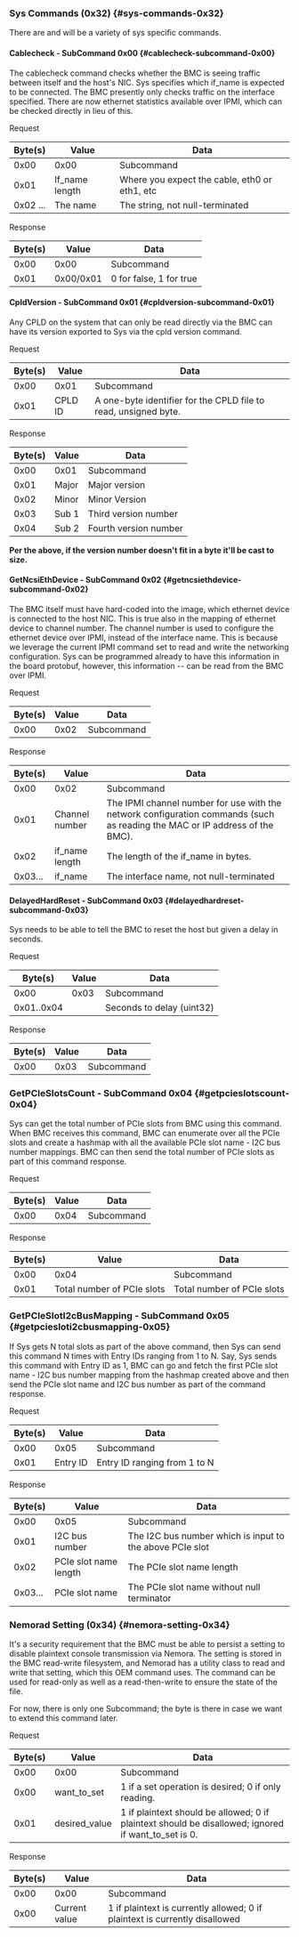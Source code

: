 ### Sys Commands (0x32) {#sys-commands-0x32}

There are and will be a variety of sys specific commands.

#### Cablecheck - SubCommand 0x00 {#cablecheck-subcommand-0x00}

The cablecheck command checks whether the BMC is seeing traffic between itself and the host's NIC.  Sys specifies which if_name is expected to be connected.  The BMC presently only checks traffic on the interface specified.  There are now ethernet statistics available over IPMI, which can be checked directly in lieu of this.

Request

|Byte(s) |Value  |Data
|--------|-------|----
|0x00|0x00|Subcommand
|0x01|If_name length|Where you expect the cable, eth0 or eth1, etc
|0x02 ... |The name|The string, not null-terminated

Response

|Byte(s) |Value  |Data
|--------|-------|----
|0x00|0x00|Subcommand
|0x01|0x00/0x01|0 for false, 1 for true

#### CpldVersion - SubCommand 0x01 {#cpldversion-subcommand-0x01}

Any CPLD on the system that can only be read directly via the BMC can have its version exported to Sys via the cpld version command.

Request

|Byte(s) |Value  |Data
|--------|-------|----
|0x00|0x01|Subcommand
|0x01|CPLD ID|A one-byte identifier for the CPLD file to read, unsigned byte.


Response

|Byte(s) |Value  |Data
|--------|-------|----
|0x00|0x01|Subcommand
|0x01|Major|Major version
|0x02|Minor|Minor Version
|0x03|Sub 1|Third version number
|0x04|Sub 2|Fourth version number


**Per the above, if the version number doesn't fit in a byte it'll be cast to size.**


#### GetNcsiEthDevice - SubCommand 0x02 {#getncsiethdevice-subcommand-0x02}

The BMC itself must have hard-coded into the image, which ethernet device is connected to the host NIC.  This is true also in the mapping of ethernet device to channel number.  The channel number is used to configure the ethernet device over IPMI, instead of the interface name.  This is because we leverage the current IPMI command set to read and write the networking configuration.  Sys can be programmed already to have this information in the board protobuf, however, this information -- can be read from the BMC over IPMI.

Request

|Byte(s) |Value  |Data
|--------|-------|----
|0x00|0x02|Subcommand


Response

|Byte(s) |Value  |Data
|--------|-------|----
|0x00|0x02|Subcommand
|0x01|Channel number|The IPMI channel number for use with the network configuration commands (such as reading the MAC or IP address of the BMC).
|0x02|if_name length|The length of the if_name in bytes.
|0x03... |if_name|The interface name, not null-terminated


#### DelayedHardReset - SubCommand 0x03 {#delayedhardreset-subcommand-0x03}

Sys needs to be able to tell the BMC to reset the host but given a delay in seconds.

Request

|Byte(s) |Value  |Data
|--------|-------|----
|0x00|0x03|Subcommand
|0x01..0x04| |Seconds to delay (uint32)



Response

|Byte(s) |Value  |Data
|--------|-------|----
|0x00|0x03|Subcommand

### GetPCIeSlotsCount - SubCommand 0x04 {#getpcieslotscount-0x04}

Sys can get the total number of PCIe slots from BMC using this command. When BMC receives this command, BMC can enumerate over all the PCIe slots and create a hashmap with all the available PCIe slot name - I2C bus number mappings. BMC can then send the total number of PCIe slots as part of this command response.

Request

|Byte(s) |Value  |Data
|--------|-------|----
|0x00|0x04|Subcommand


Response

|Byte(s) |Value  |Data
|--------|-------|----
|0x00|0x04|Subcommand
|0x01|Total number of PCIe slots|Total number of PCIe slots


### GetPCIeSlotI2cBusMapping - SubCommand 0x05 {#getpciesloti2cbusmapping-0x05}

If Sys gets N total slots as part of the above command, then Sys can send this command N times with Entry IDs ranging from 1 to N. Say, Sys sends this command with Entry ID as 1, BMC can go and fetch the first PCIe slot name - I2C bus number mapping from the hashmap created above and then send the PCIe slot name and I2C bus number as part of the command response.

Request

|Byte(s) |Value  |Data
|--------|-------|----
|0x00|0x05|Subcommand
|0x01|Entry ID|Entry ID ranging from 1 to N


Response

|Byte(s) |Value  |Data
|--------|-------|----
|0x00|0x05|Subcommand
|0x01|I2C bus number|The I2C bus number which is input to the above PCIe slot
|0x02|PCIe slot name length|The PCIe slot name length
|0x03...|PCIe slot name|The PCIe slot name without null terminator

### Nemorad Setting (0x34) {#nemora-setting-0x34}

It's a security requirement that the BMC must be able to persist a setting to disable plaintext console transmission via Nemora.  The setting is stored in the BMC read-write filesystem, and Nemorad has a utility class to read and write that setting, which this OEM command uses.  The command can be used for read-only as well as a read-then-write to ensure the state of the file.

For now, there is only one Subcommand; the byte is there in case we want to extend this command later.


Request

|Byte(s) |Value  |Data
|--------|-------|----
|0x00|0x00|Subcommand
|0x00|want_to_set|1 if a set operation is desired; 0 if only reading.
|0x01|desired_value|1 if plaintext should be allowed; 0 if plaintext should be disallowed; ignored if want_to_set is 0.



Response

|Byte(s) |Value  |Data
|--------|-------|----
|0x00|0x00|Subcommand
|0x00|Current value|1 if plaintext is currently allowed; 0 if plaintext is currently disallowed
